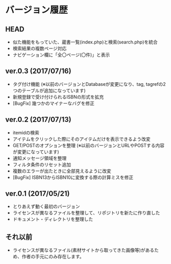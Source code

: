 # バージョン履歴

## HEAD
* 似た機能をもっていた、蔵書一覧(index.php)と検索(search.php)を統合
* 検索結果の複数ページ対応
* ナビゲーション欄に「全〇ページ(〇件)」と表示


## ver.0.3 (2017/07/16)
* タグ付け機能 (※以前のバージョンとDatabaseが変更になり、tag, tagrefの2つのテーブルが追加になっています)
* 新規登録で受け付けられるISBNの形式を拡充
* [BugFix] 幾つかのマイナーなバグを修正


## ver.0.2 (2017/07/13)
* itemidの検索
* アイテムをクリックした際にそのアイテムだけを表示できるよう改変
* GET/POSTのオプションを整理 (※以前のバージョンとURLやPOSTする内容が変更になっています)
* 通知メッセージ領域を整理
* フィルタ条件のリセット追加
* 複数のエラーが出たときに全部見えるように改変
* [BugFix] ISBN13からISBN10に変換する際の計算ミスを修正


## ver.0.1 (2017/05/21)
* とりあえず動く最初のバージョン
* ライセンスが異なるファイルを整理して、リポジトリを新たに作り直した
* ドキュメント・ディレクトリを整理した


## それ以前
* ライセンスが異なるファイル(素材サイトから取ってきた画像等)があるため、作者の手元にのみ存在します。

